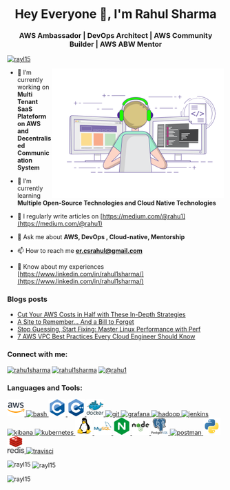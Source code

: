 <h1 align="center">Hey Everyone 👋, I'm Rahul Sharma</h1>
<h3 align="center">AWS Ambassador | DevOps Architect | AWS Community Builder | AWS ABW Mentor </h3>

<p align="left"> <a href="https://github.com/ryo-ma/github-profile-trophy"><img src="https://github-profile-trophy.vercel.app/?username=rayl15" alt="rayl15" /></a> </p>

<img align="right" alt="Coding" width="400" src="https://raw.githubusercontent.com/devSouvik/devSouvik/master/gif3.gif">

- 🔭 I’m currently working on **Multi Tenant SaaS Plateform on AWS and Decentralised Communication System**

- 🌱 I’m currently learning **Multiple Open-Source Technologies and Cloud Native Technologies**

- 📝 I regularly write articles on [https://medium.com/@rahu1](https://medium.com/@rahu1)

- 💬 Ask me about **AWS, DevOps , Cloud-native, Mentorship**

- 📫 How to reach me **er.csrahul@gmail.com**

- 📄 Know about my experiences [https://www.linkedin.com/in/rahul1sharma/](https://www.linkedin.com/in/rahul1sharma/)

### Blogs posts
<!-- BLOG-POST-LIST:START -->
- [Cut Your AWS Costs in Half with These In-Depth Strategies](https://aws.plainenglish.io/cut-your-aws-costs-in-half-with-these-in-depth-strategies-c7954adc8b95?source=rss-e4bb6f9c6d4d------2)
- [A Site to Remember… And a Bill to Forget](https://levelup.gitconnected.com/a-site-to-remember-and-a-bill-to-forget-32a263426321?source=rss-e4bb6f9c6d4d------2)
- [Stop Guessing, Start Fixing: Master Linux Performance with Perf](https://levelup.gitconnected.com/stop-guessing-start-fixing-master-linux-performance-with-perf-0927d58d92c1?source=rss-e4bb6f9c6d4d------2)
- [7 AWS VPC Best Practices Every Cloud Engineer Should Know](https://aws.plainenglish.io/7-aws-vpc-best-practices-every-cloud-engineer-should-know-589c9fa7a016?source=rss-e4bb6f9c6d4d------2)
<!-- BLOG-POST-LIST:END -->

<h3 align="left">Connect with me:</h3>
<p align="left">
<a href="https://twitter.com/rahu1sharma" target="blank"><img align="center" src="https://raw.githubusercontent.com/rahuldkjain/github-profile-readme-generator/master/src/images/icons/Social/twitter.svg" alt="rahu1sharma" height="30" width="40" /></a>
<a href="https://linkedin.com/in/rahul1sharma" target="blank"><img align="center" src="https://raw.githubusercontent.com/rahuldkjain/github-profile-readme-generator/master/src/images/icons/Social/linked-in-alt.svg" alt="rahul1sharma" height="30" width="40" /></a>
<a href="https://medium.com/@rahu1" target="blank"><img align="center" src="https://raw.githubusercontent.com/rahuldkjain/github-profile-readme-generator/master/src/images/icons/Social/medium.svg" alt="@rahu1" height="30" width="40" /></a>
</p>

<h3 align="left">Languages and Tools:</h3>
<p align="left"> <a href="https://aws.amazon.com" target="_blank" rel="noreferrer"> <img src="https://raw.githubusercontent.com/devicons/devicon/master/icons/amazonwebservices/amazonwebservices-original-wordmark.svg" alt="aws" width="40" height="40"/> </a> <a href="https://www.gnu.org/software/bash/" target="_blank" rel="noreferrer"> <img src="https://www.vectorlogo.zone/logos/gnu_bash/gnu_bash-icon.svg" alt="bash" width="40" height="40"/> </a> <a href="https://www.cprogramming.com/" target="_blank" rel="noreferrer"> <img src="https://raw.githubusercontent.com/devicons/devicon/master/icons/c/c-original.svg" alt="c" width="40" height="40"/> </a> <a href="https://www.w3schools.com/cpp/" target="_blank" rel="noreferrer"> <img src="https://raw.githubusercontent.com/devicons/devicon/master/icons/cplusplus/cplusplus-original.svg" alt="cplusplus" width="40" height="40"/> </a> <a href="https://www.docker.com/" target="_blank" rel="noreferrer"> <img src="https://raw.githubusercontent.com/devicons/devicon/master/icons/docker/docker-original-wordmark.svg" alt="docker" width="40" height="40"/> </a> <a href="https://git-scm.com/" target="_blank" rel="noreferrer"> <img src="https://www.vectorlogo.zone/logos/git-scm/git-scm-icon.svg" alt="git" width="40" height="40"/> </a> <a href="https://grafana.com" target="_blank" rel="noreferrer"> <img src="https://www.vectorlogo.zone/logos/grafana/grafana-icon.svg" alt="grafana" width="40" height="40"/> </a> <a href="https://hadoop.apache.org/" target="_blank" rel="noreferrer"> <img src="https://www.vectorlogo.zone/logos/apache_hadoop/apache_hadoop-icon.svg" alt="hadoop" width="40" height="40"/> </a> <a href="https://www.jenkins.io" target="_blank" rel="noreferrer"> <img src="https://www.vectorlogo.zone/logos/jenkins/jenkins-icon.svg" alt="jenkins" width="40" height="40"/> </a> <a href="https://www.elastic.co/kibana" target="_blank" rel="noreferrer"> <img src="https://www.vectorlogo.zone/logos/elasticco_kibana/elasticco_kibana-icon.svg" alt="kibana" width="40" height="40"/> </a> <a href="https://kubernetes.io" target="_blank" rel="noreferrer"> <img src="https://www.vectorlogo.zone/logos/kubernetes/kubernetes-icon.svg" alt="kubernetes" width="40" height="40"/> </a> <a href="https://www.linux.org/" target="_blank" rel="noreferrer"> <img src="https://raw.githubusercontent.com/devicons/devicon/master/icons/linux/linux-original.svg" alt="linux" width="40" height="40"/> </a> <a href="https://www.mysql.com/" target="_blank" rel="noreferrer"> <img src="https://raw.githubusercontent.com/devicons/devicon/master/icons/mysql/mysql-original-wordmark.svg" alt="mysql" width="40" height="40"/> </a> <a href="https://www.nginx.com" target="_blank" rel="noreferrer"> <img src="https://raw.githubusercontent.com/devicons/devicon/master/icons/nginx/nginx-original.svg" alt="nginx" width="40" height="40"/> </a> <a href="https://nodejs.org" target="_blank" rel="noreferrer"> <img src="https://raw.githubusercontent.com/devicons/devicon/master/icons/nodejs/nodejs-original-wordmark.svg" alt="nodejs" width="40" height="40"/> </a> <a href="https://www.postgresql.org" target="_blank" rel="noreferrer"> <img src="https://raw.githubusercontent.com/devicons/devicon/master/icons/postgresql/postgresql-original-wordmark.svg" alt="postgresql" width="40" height="40"/> </a> <a href="https://postman.com" target="_blank" rel="noreferrer"> <img src="https://www.vectorlogo.zone/logos/getpostman/getpostman-icon.svg" alt="postman" width="40" height="40"/> </a> <a href="https://www.python.org" target="_blank" rel="noreferrer"> <img src="https://raw.githubusercontent.com/devicons/devicon/master/icons/python/python-original.svg" alt="python" width="40" height="40"/> </a> <a href="https://redis.io" target="_blank" rel="noreferrer"> <img src="https://raw.githubusercontent.com/devicons/devicon/master/icons/redis/redis-original-wordmark.svg" alt="redis" width="40" height="40"/> </a> <a href="https://travis-ci.org" target="_blank" rel="noreferrer"> <img src="https://www.vectorlogo.zone/logos/travis-ci/travis-ci-icon.svg" alt="travisci" width="40" height="40"/> </a> </p>

<p><img align="left" src="https://github-readme-stats.vercel.app/api/top-langs?username=rayl15&show_icons=true&locale=en&layout=compact" alt="rayl15" /></p>

<p>&nbsp;<img align="center" src="https://github-readme-stats.vercel.app/api?username=rayl15&show_icons=true&locale=en" alt="rayl15" /></p>

<p><img align="center" src="https://github-readme-streak-stats.herokuapp.com/?user=rayl15&" alt="rayl15" /></p>

